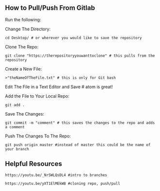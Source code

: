 ## How to Pull/Push From Gitlab

Run the following:

Change The Directory:
```
cd Desktop/ # or wherever you would like to save the repository
```
Clone The Repo:
```
git clone "https://therepositoryyouwanttoclone" # this pulls from the repository
```
Create a New File:
```
>"theNameOfTheFile.txt" # this is only for Git bash
```

Edit The File in a Text Editor and Save # atom is great!

Add the File to Your Local Repo:
```
git add .
```

Save The Changes:
```
git commit -m "comment" # this saves the changes to the repo and adds a comment
```
Push The Changes To The Repo:
```
git push origin master #instead of master this could be the name of your branch
```


## Helpful Resources
```
https://youtu.be/_NrSWLQsDL4 #intro to branches
```
```
https://youtu.be/yXT1ElMEkW8 #cloning repo, push/pull
```
